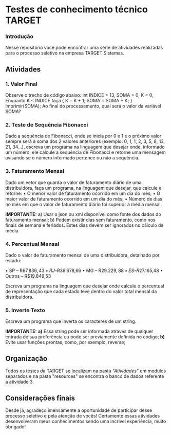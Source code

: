 # Testes de conhecimento técnico TARGET
### Introdução
Nesse repositório você pode encontrar uma série de atividades realizadas para o processo seletivo na empresa TARGET Sistemas.

## Atividades
### 1. Valor Final

Observe o trecho de código abaixo: int INDICE = 13, SOMA = 0, K = 0; Enquanto K < INDICE faça { K = K + 1; SOMA = SOMA + K; } Imprimir(SOMA); 
Ao final do processamento, qual será o valor da variável SOMA?

### 2. Teste de Sequência Fibonacci

Dado a sequência de Fibonacci, onde se inicia por 0 e 1 e o próximo valor sempre será a soma dos 2 valores anteriores (exemplo: 0, 1, 1, 2, 3, 5, 8, 13, 21, 34...), escreva um programa na  linguagem que desejar onde, informado um número, ele calcule a sequência de Fibonacci e retorne uma mensagem avisando se o número informado pertence ou não a sequência.

### 3. Faturamento Mensal

Dado um vetor que guarda o valor de faturamento diário de uma distribuidora, faça um programa, na linguagem que desejar, que calcule e retorne:
• O menor valor de faturamento ocorrido em um dia do mês;
• O maior valor de faturamento ocorrido em um dia do mês;
• Número de dias no mês em que o valor de faturamento diário foi superior à média mensal.

**IMPORTANTE:**
a) Usar o json ou xml disponível como fonte dos dados do faturamento mensal;
b) Podem existir dias sem faturamento, como nos finais de semana e feriados. Estes dias devem ser ignorados no cálculo da média

### 4. Percentual Mensal

Dado o valor de faturamento mensal de uma distribuidora, detalhado por estado:

• SP – R$67.836,43
• RJ – R$36.678,66
• MG – R$29.229,88
• ES – R$27.165,48
• Outros – R$19.849,53

Escreva um programa na linguagem que desejar onde calcule o percentual de representação que cada
estado teve dentro do valor total mensal da distribuidora.

### 5. Inverte Texto
Escreva um programa que inverta os caracteres de um string.

**IMPORTANTE:**
**a)** Essa string pode ser informada através de qualquer entrada de sua preferência ou pode ser previamente definida no código;
**b)** Evite usar funções prontas, como, por exemplo, reverse;

## Organização

Todos os testes da TARGET se localizam na pasta *"Atividades"* em modulos separados e na pasta "resources" se encontra o banco de dados referente a atividade 3.

## Considerações finais

Desde já, agradeço imensamente a oportunidade de participar desse processo seletivo e pela atenção de vocês! Certamente essas atividades desenvolveram meus conhecimentos sendo uma incrivel experiência, muito obrigado!